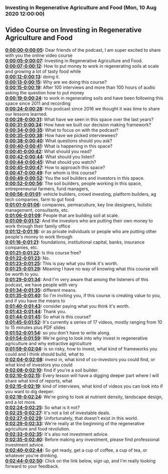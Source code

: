 ### Investing in Regenerative Agriculture and Food  (Mon, 10 Aug 2020 12:00:00)
## Video Course on Investing in Regenerative Agriculture and Food  
**[0:00:00-0:00:05](https://gum.co/GgGixE#t=0:00:00):**  Dear friends of the podcast, I am super excited to share with you the online video course  
**[0:00:05-0:00:07](https://gum.co/GgGixE#t=0:00:05):**  Investing in Regenerative Agriculture and Food.  
**[0:00:07-0:00:12](https://gum.co/GgGixE#t=0:00:07):**  How to put money to work in regenerating soils at scale and growing a lot of tasty food while  
**[0:00:12-0:00:13](https://gum.co/GgGixE#t=0:00:12):**  doing it.  
**[0:00:13-0:00:15](https://gum.co/GgGixE#t=0:00:13):**  Why are we doing this course?  
**[0:00:15-0:00:19](https://gum.co/GgGixE#t=0:00:15):**  After 100 interviews and more than 100 hours of audio asking the question how to put money  
**[0:00:19-0:00:24](https://gum.co/GgGixE#t=0:00:19):**  to work in regenerating soils and have been following this space since 2011 and recording  
**[0:00:24-0:00:28](https://gum.co/GgGixE#t=0:00:24):**  this podcast since 2016 we thought it was time to share our lessons learned.  
**[0:00:28-0:00:31](https://gum.co/GgGixE#t=0:00:28):**  What have we seen in this space over the last years?  
**[0:00:31-0:00:34](https://gum.co/GgGixE#t=0:00:31):**  How have we built our decision making framework?  
**[0:00:34-0:00:35](https://gum.co/GgGixE#t=0:00:34):**  What to focus on with the podcast?  
**[0:00:35-0:00:38](https://gum.co/GgGixE#t=0:00:35):**  How have we picked interviewees?  
**[0:00:38-0:00:40](https://gum.co/GgGixE#t=0:00:38):**  What questions should you ask?  
**[0:00:40-0:00:41](https://gum.co/GgGixE#t=0:00:40):**  What is happening in this space?  
**[0:00:41-0:00:42](https://gum.co/GgGixE#t=0:00:41):**  What should you read?  
**[0:00:42-0:00:44](https://gum.co/GgGixE#t=0:00:42):**  What should you listen?  
**[0:00:44-0:00:45](https://gum.co/GgGixE#t=0:00:44):**  What should you watch?  
**[0:00:45-0:00:47](https://gum.co/GgGixE#t=0:00:45):**  How to approach this space?  
**[0:00:47-0:00:49](https://gum.co/GgGixE#t=0:00:47):**  For whom is this course?  
**[0:00:49-0:00:52](https://gum.co/GgGixE#t=0:00:49):**  You the soil builders and investors in this space.  
**[0:00:52-0:00:56](https://gum.co/GgGixE#t=0:00:52):**  The soil builders, people working in this space, entrepreneurial farmers, fund managers,  
**[0:00:56-0:01:01](https://gum.co/GgGixE#t=0:00:56):**  vehicle builders, crowd investing, platform builders, ag tech companies, farm to gut food  
**[0:01:01-0:01:06](https://gum.co/GgGixE#t=0:01:01):**  companies, permaculture, key line designers, holistic management, consultants, etc.  
**[0:01:06-0:01:09](https://gum.co/GgGixE#t=0:01:06):**  People that are building soil at scale.  
**[0:01:09-0:01:12](https://gum.co/GgGixE#t=0:01:09):**  And the investors who are putting their own money to work through their family office  
**[0:01:12-0:01:16](https://gum.co/GgGixE#t=0:01:12):**  or as private individuals or people who are putting other people's money to work through  
**[0:01:16-0:01:21](https://gum.co/GgGixE#t=0:01:16):**  foundations, institutional capital, banks, insurance companies, etc.  
**[0:01:21-0:01:22](https://gum.co/GgGixE#t=0:01:21):**  Is this course free?  
**[0:01:22-0:01:23](https://gum.co/GgGixE#t=0:01:22):**  No.  
**[0:01:23-0:01:25](https://gum.co/GgGixE#t=0:01:23):**  This is pay what you think it's worth.  
**[0:01:25-0:01:29](https://gum.co/GgGixE#t=0:01:25):**  Meaning I have no way of knowing what this course will be worth to you.  
**[0:01:29-0:01:34](https://gum.co/GgGixE#t=0:01:29):**  And I'm very aware that among the listeners of this podcast, we have people with very  
**[0:01:34-0:01:35](https://gum.co/GgGixE#t=0:01:34):**  different means.  
**[0:01:35-0:01:40](https://gum.co/GgGixE#t=0:01:35):**  So I'm inviting you, if this course is creating value to you, and if you have the means to  
**[0:01:40-0:01:43](https://gum.co/GgGixE#t=0:01:40):**  consider paying what you think it's worth.  
**[0:01:43-0:01:44](https://gum.co/GgGixE#t=0:01:43):**  Thank you.  
**[0:01:44-0:01:45](https://gum.co/GgGixE#t=0:01:44):**  So what is this course?  
**[0:01:45-0:01:52](https://gum.co/GgGixE#t=0:01:45):**  It's currently a series of 17 videos, mostly ranging from 10 to 15 minutes plus PDF slides  
**[0:01:52-0:01:54](https://gum.co/GgGixE#t=0:01:52):**  so you don't have to write along.  
**[0:01:54-0:01:59](https://gum.co/GgGixE#t=0:01:54):**  We're going to look into why invest in regenerative agriculture and why extractive agriculture  
**[0:01:59-0:02:04](https://gum.co/GgGixE#t=0:01:59):**  is so risky, how to invest, what kind of frameworks you could and I think should build, what to  
**[0:02:04-0:02:08](https://gum.co/GgGixE#t=0:02:04):**  invest in, what kind of co-investors you could find, or what kind of investors you could  
**[0:02:08-0:02:10](https://gum.co/GgGixE#t=0:02:08):**  find if you're a soil builder.  
**[0:02:10-0:02:15](https://gum.co/GgGixE#t=0:02:10):**  Every lesson will have a digging deeper part where I will share what kind of reports, what  
**[0:02:15-0:02:19](https://gum.co/GgGixE#t=0:02:15):**  kind of interviews, what kind of videos you can look into if you want to dig deeper.  
**[0:02:19-0:02:24](https://gum.co/GgGixE#t=0:02:19):**  We're going to look at nutrient density, landscape design, and a lot more.  
**[0:02:24-0:02:25](https://gum.co/GgGixE#t=0:02:24):**  So what is it not?  
**[0:02:25-0:02:27](https://gum.co/GgGixE#t=0:02:25):**  It's not a list of investable deals.  
**[0:02:27-0:02:29](https://gum.co/GgGixE#t=0:02:27):**  Unfortunately, that doesn't exist in this world.  
**[0:02:29-0:02:33](https://gum.co/GgGixE#t=0:02:29):**  We're really at the beginning of the regenerative agriculture and food revolution.  
**[0:02:33-0:02:35](https://gum.co/GgGixE#t=0:02:33):**  It's also not investment advice.  
**[0:02:35-0:02:40](https://gum.co/GgGixE#t=0:02:35):**  Before making any investment, please find professional investment advice.  
**[0:02:40-0:02:44](https://gum.co/GgGixE#t=0:02:40):**  So get ready, get a cup of coffee, a cup of tea, or whatever you're drinking.  
**[0:02:44-0:02:50](https://gum.co/GgGixE#t=0:02:44):**  Click on the link below, sign up, and I'm really looking forward to your feedback.  